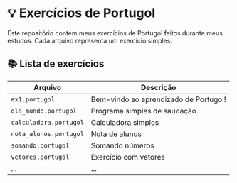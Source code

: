 # 💡  Exercícios de Portugol

Este repositório contém meus exercícios de Portugol feitos durante meus estudos. Cada arquivo representa um exercício simples.

## 📚 Lista de exercícios

| Arquivo          | Descrição                      |
|------------------|-------------------------------|
| `ex1.portugol`   | Bem-vindo ao aprendizado de Portugol! |
| `ola_mundo.portugol` | Programa simples de saudação          |
| `calculadora.portugol` | Calculadora simples                  |
| `nota_alunos.portugol`  | Nota de alunos                       |
| `somando.portugol`      | Somando números                      |
| `vetores.portugol`      | Exercício com vetores                |
| ...              | ...                           |
